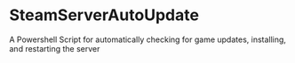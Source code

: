 # SteamServerAutoUpdate
A Powershell Script for automatically checking for game updates, installing, and restarting the server
